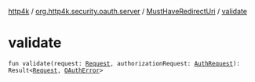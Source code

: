 [http4k](../../index.md) / [org.http4k.security.oauth.server](../index.md) / [MustHaveRedirectUri](index.md) / [validate](./validate.md)

# validate

`fun validate(request: `[`Request`](../../org.http4k.core/-request/index.md)`, authorizationRequest: `[`AuthRequest`](../-auth-request/index.md)`): Result<`[`Request`](../../org.http4k.core/-request/index.md)`, `[`OAuthError`](../-o-auth-error/index.md)`>`